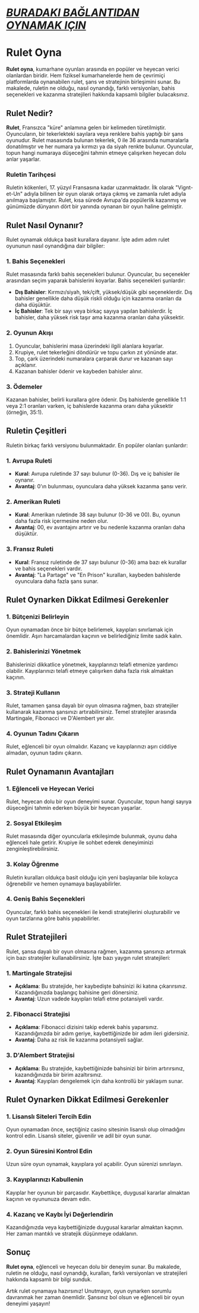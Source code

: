 # [***BURADAKI BAĞLANTIDAN OYNAMAK IÇIN***](https://casinotr.link/gWCRZ4)

# Rulet Oyna

**Rulet oyna**, kumarhane oyunları arasında en popüler ve heyecan verici olanlardan biridir. Hem fiziksel kumarhanelerde hem de çevrimiçi platformlarda oynanabilen rulet, şans ve stratejinin birleşimini sunar. Bu makalede, ruletin ne olduğu, nasıl oynandığı, farklı versiyonları, bahis seçenekleri ve kazanma stratejileri hakkında kapsamlı bilgiler bulacaksınız.

## Rulet Nedir?

**Rulet**, Fransızca "küre" anlamına gelen bir kelimeden türetilmiştir. Oyuncuların, bir tekerlekteki sayılara veya renklere bahis yaptığı bir şans oyunudur. Rulet masasında bulunan tekerlek, 0 ile 36 arasında numaralarla donatılmıştır ve her numara ya kırmızı ya da siyah renkte bulunur. Oyuncular, topun hangi numaraya düşeceğini tahmin etmeye çalışırken heyecan dolu anlar yaşarlar.

### Ruletin Tarihçesi

Ruletin kökenleri, 17. yüzyıl Fransasına kadar uzanmaktadır. İlk olarak "Vignt-et-Un" adıyla bilinen bir oyun olarak ortaya çıkmış ve zamanla rulet adıyla anılmaya başlamıştır. Rulet, kısa sürede Avrupa'da popülerlik kazanmış ve günümüzde dünyanın dört bir yanında oynanan bir oyun haline gelmiştir.

## Rulet Nasıl Oynanır?

Rulet oynamak oldukça basit kurallara dayanır. İşte adım adım rulet oyununun nasıl oynandığına dair bilgiler:

### 1. Bahis Seçenekleri

Rulet masasında farklı bahis seçenekleri bulunur. Oyuncular, bu seçenekler arasından seçim yaparak bahislerini koyarlar. Bahis seçenekleri şunlardır:

* **Dış Bahisler**: Kırmızı/siyah, tek/çift, yüksek/düşük gibi seçeneklerdir. Dış bahisler genellikle daha düşük riskli olduğu için kazanma oranları da daha düşüktür.
* **İç Bahisler**: Tek bir sayı veya birkaç sayıya yapılan bahislerdir. İç bahisler, daha yüksek risk taşır ama kazanma oranları daha yüksektir.

### 2. Oyunun Akışı

1. Oyuncular, bahislerini masa üzerindeki ilgili alanlara koyarlar.
2. Krupiye, rulet tekerleğini döndürür ve topu çarkın zıt yönünde atar.
3. Top, çark üzerindeki numaralara çarparak durur ve kazanan sayı açıklanır.
4. Kazanan bahisler ödenir ve kaybeden bahisler alınır.

### 3. Ödemeler

Kazanan bahisler, belirli kurallara göre ödenir. Dış bahislerde genellikle 1:1 veya 2:1 oranları varken, iç bahislerde kazanma oranı daha yüksektir (örneğin, 35:1).

## Ruletin Çeşitleri

Ruletin birkaç farklı versiyonu bulunmaktadır. En popüler olanları şunlardır:

### 1. Avrupa Ruleti

* **Kural**: Avrupa ruletinde 37 sayı bulunur (0-36). Dış ve iç bahisler ile oynanır.
* **Avantaj**: 0'ın bulunması, oyunculara daha yüksek kazanma şansı verir.

### 2. Amerikan Ruleti

* **Kural**: Amerikan ruletinde 38 sayı bulunur (0-36 ve 00). Bu, oyunun daha fazla risk içermesine neden olur.
* **Avantaj**: 00, ev avantajını artırır ve bu nedenle kazanma oranları daha düşüktür.

### 3. Fransız Ruleti

* **Kural**: Fransız ruletinde de 37 sayı bulunur (0-36) ama bazı ek kurallar ve bahis seçenekleri vardır.
* **Avantaj**: "La Partage" ve "En Prison" kuralları, kaybeden bahislerde oyunculara daha fazla şans sunar.

## Rulet Oynarken Dikkat Edilmesi Gerekenler

### 1. Bütçenizi Belirleyin

Oyun oynamadan önce bir bütçe belirlemek, kayıpları sınırlamak için önemlidir. Aşırı harcamalardan kaçının ve belirlediğiniz limite sadık kalın.

### 2. Bahislerinizi Yönetmek

Bahislerinizi dikkatlice yönetmek, kayıplarınızı telafi etmenize yardımcı olabilir. Kayıplarınızı telafi etmeye çalışırken daha fazla risk almaktan kaçının.

### 3. Strateji Kullanın

Rulet, tamamen şansa dayalı bir oyun olmasına rağmen, bazı stratejiler kullanarak kazanma şansınızı artırabilirsiniz. Temel stratejiler arasında Martingale, Fibonacci ve D'Alembert yer alır.

### 4. Oyunun Tadını Çıkarın

Rulet, eğlenceli bir oyun olmalıdır. Kazanç ve kayıplarınızı aşırı ciddiye almadan, oyunun tadını çıkarın.

## Rulet Oynamanın Avantajları

### 1. Eğlenceli ve Heyecan Verici

Rulet, heyecan dolu bir oyun deneyimi sunar. Oyuncular, topun hangi sayıya düşeceğini tahmin ederken büyük bir heyecan yaşarlar.

### 2. Sosyal Etkileşim

Rulet masasında diğer oyuncularla etkileşimde bulunmak, oyunu daha eğlenceli hale getirir. Krupiye ile sohbet ederek deneyiminizi zenginleştirebilirsiniz.

### 3. Kolay Öğrenme

Ruletin kuralları oldukça basit olduğu için yeni başlayanlar bile kolayca öğrenebilir ve hemen oynamaya başlayabilirler.

### 4. Geniş Bahis Seçenekleri

Oyuncular, farklı bahis seçenekleri ile kendi stratejilerini oluşturabilir ve oyun tarzlarına göre bahis yapabilirler.

## Rulet Stratejileri

Rulet, şansa dayalı bir oyun olmasına rağmen, kazanma şansınızı artırmak için bazı stratejiler kullanabilirsiniz. İşte bazı yaygın rulet stratejileri:

### 1. Martingale Stratejisi

* **Açıklama**: Bu stratejide, her kaybedişte bahsinizi iki katına çıkarırsınız. Kazandığınızda başlangıç bahisine geri dönersiniz.
* **Avantaj**: Uzun vadede kayıpları telafi etme potansiyeli vardır.

### 2. Fibonacci Stratejisi

* **Açıklama**: Fibonacci dizisini takip ederek bahis yaparsınız. Kazandığınızda bir adım geriye, kaybettiğinizde bir adım ileri gidersiniz.
* **Avantaj**: Daha az risk ile kazanma potansiyeli sağlar.

### 3. D'Alembert Stratejisi

* **Açıklama**: Bu stratejide, kaybettiğinizde bahsinizi bir birim artırırsınız, kazandığınızda bir birim azaltırsınız.
* **Avantaj**: Kayıpları dengelemek için daha kontrollü bir yaklaşım sunar.

## Rulet Oynarken Dikkat Edilmesi Gerekenler

### 1. Lisanslı Siteleri Tercih Edin

Oyun oynamadan önce, seçtiğiniz casino sitesinin lisanslı olup olmadığını kontrol edin. Lisanslı siteler, güvenilir ve adil bir oyun sunar.

### 2. Oyun Süresini Kontrol Edin

Uzun süre oyun oynamak, kayıplara yol açabilir. Oyun sürenizi sınırlayın.

### 3. Kayıplarınızı Kabullenin

Kayıplar her oyunun bir parçasıdır. Kaybettikçe, duygusal kararlar almaktan kaçının ve oyununuza devam edin.

### 4. Kazanç ve Kaybı İyi Değerlendirin

Kazandığınızda veya kaybettiğinizde duygusal kararlar almaktan kaçının. Her zaman mantıklı ve stratejik düşünmeye odaklanın.

## Sonuç

**Rulet oyna**, eğlenceli ve heyecan dolu bir deneyim sunar. Bu makalede, ruletin ne olduğu, nasıl oynandığı, kuralları, farklı versiyonları ve stratejileri hakkında kapsamlı bir bilgi sunduk.

Artık rulet oynamaya hazırsınız! Unutmayın, oyun oynarken sorumlu davranmak her zaman önemlidir. Şansınız bol olsun ve eğlenceli bir oyun deneyimi yaşayın!
